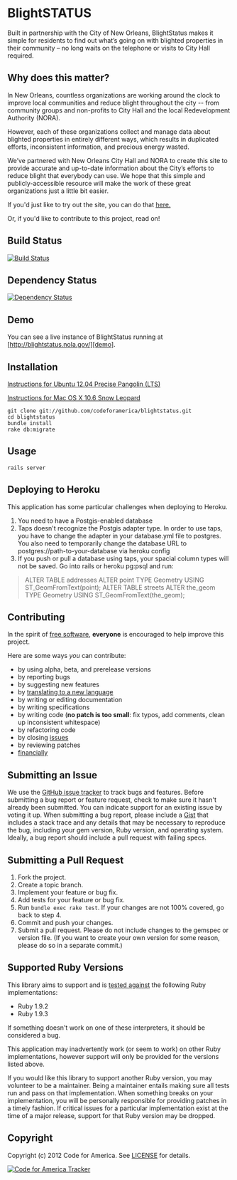 # BlightSTATUS

Built in partnership with the City of New Orleans, BlightStatus makes it simple for residents to find out what’s going on with blighted properties in their community – no long waits on the telephone or visits to City Hall required.

## <a name="why"></a>Why does this matter?

In New Orleans, countless organizations are working around the clock to improve local communities and reduce blight throughout the city -- from community groups and non-profits to City Hall and the local Redevelopment Authority (NORA).

However, each of these organizations collect and manage data about blighted properties in entirely different ways, which results in duplicated efforts, inconsistent information, and precious energy wasted.

We’ve partnered with New Orleans City Hall and NORA to create this site to provide accurate and up-to-date information about the City’s efforts to reduce blight that everybody can use. We hope that this simple and publicly-accessible resource will make the work of these great organizations just a little bit easier.

If you'd just like to try out the site, you can do that [here.](http://blightstatus.com/)

Or, if you'd like to contribute to this project, read on!

## <a name="build"></a>Build Status
[![Build Status](https://secure.travis-ci.org/codeforamerica/cfa_template.png?branch=master)][travis]

[travis]: http://travis-ci.org/codeforamerica/blightstatus

## <a name="dependencies"></a>Dependency Status
[![Dependency Status](https://gemnasium.com/codeforamerica/cfa_template.png?travis)][gemnasium]

[gemnasium]: https://gemnasium.com/codeforamerica/blightstatus

## <a name="demo"></a>Demo
You can see a live instance of BlightStatus running at 
[http://blightstatus.nola.gov/][demo].

[demo]: http://blightstatus.nola.gov

## <a name="installation"></a>Installation

[Instructions for Ubuntu 12.04 Precise Pangolin (LTS)](https://gist.github.com/2843358)

[Instructions for Mac OS X 10.6 Snow Leopard](https://gist.github.com/2885672)



    git clone git://github.com/codeforamerica/blightstatus.git
    cd blightstatus
    bundle install
    rake db:migrate

## <a name="usage"></a>Usage
    rails server

## <a name="deployment"></a>Deploying to Heroku
This application has some particular challenges when deploying to Heroku.
1) You need to have a Postgis-enabled database
2) Taps doesn't recognize the Postgis adapter type. In order to use
taps, you have to change the adapter in your database.yml file to
postgres. You also need to temporarily change the database URL to
postgres://path-to-your-database via heroku config
3) If you push or pull a database using taps, your spacial column types
will not be saved. Go into rails or heroku pg:psql and run:
>ALTER TABLE addresses ALTER point TYPE Geometry USING
>ST_GeomFromText(point);
>ALTER TABLE streets ALTER the_geom TYPE Geometry USING
>ST_GeomFromText(the_geom);

## <a name="contributing"></a>Contributing
In the spirit of [free software][free-sw], **everyone** is encouraged to help
improve this project.

[free-sw]: http://www.fsf.org/licensing/essays/free-sw.html

Here are some ways *you* can contribute:

* by using alpha, beta, and prerelease versions
* by reporting bugs
* by suggesting new features
* by [translating to a new language][locales]
* by writing or editing documentation
* by writing specifications
* by writing code (**no patch is too small**: fix typos, add comments, clean up
  inconsistent whitespace)
* by refactoring code
* by closing [issues][]
* by reviewing patches
* [financially][]

[locales]: https://github.com/codeforamerica/cfa_template/tree/master/config/locales
[issues]: https://github.com/codeforamerica/cfa_template/issues
[financially]: https://secure.codeforamerica.org/page/contribute

## <a name="issues"></a>Submitting an Issue
We use the [GitHub issue tracker][issues] to track bugs and features. Before
submitting a bug report or feature request, check to make sure it hasn't
already been submitted. You can indicate support for an existing issue by
voting it up. When submitting a bug report, please include a [Gist][] that
includes a stack trace and any details that may be necessary to reproduce the
bug, including your gem version, Ruby version, and operating system. Ideally, a
bug report should include a pull request with failing specs.

[gist]: https://gist.github.com/

## <a name="pulls"></a>Submitting a Pull Request
1. Fork the project.
2. Create a topic branch.
3. Implement your feature or bug fix.
4. Add tests for your feature or bug fix.
5. Run `bundle exec rake test`. If your changes are not 100% covered, go back
   to step 4.
6. Commit and push your changes.
7. Submit a pull request. Please do not include changes to the gemspec or
   version file. (If you want to create your own version for some reason,
   please do so in a separate commit.)

## <a name="versions"></a>Supported Ruby Versions
This library aims to support and is [tested against][travis] the following Ruby
implementations:

* Ruby 1.9.2
* Ruby 1.9.3

If something doesn't work on one of these interpreters, it should be considered
a bug.

This application may inadvertently work (or seem to work) on other Ruby
implementations, however support will only be provided for the versions listed
above.

If you would like this library to support another Ruby version, you may
volunteer to be a maintainer. Being a maintainer entails making sure all tests
run and pass on that implementation. When something breaks on your
implementation, you will be personally responsible for providing patches in a
timely fashion. If critical issues for a particular implementation exist at the
time of a major release, support for that Ruby version may be dropped.

## <a name="copyright"></a>Copyright
Copyright (c) 2012 Code for America. See [LICENSE][] for details.

[license]: https://github.com/codeforamerica/cfa_template/blob/master/LICENSE.mkd

[![Code for America Tracker](http://stats.codeforamerica.org/codeforamerica/cfa_template.png)][tracker]

[tracker]: http://stats.codeforamerica.org/projects/openblight
